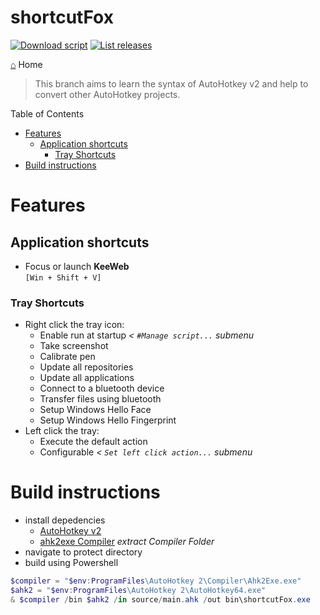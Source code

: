 <h1> shortcutFox </h1>

[![Download script](https://img.shields.io/github/downloads/yetenol/shortcutFox/total.svg)](https://github.com/yetenol/shortcutFox/releases/latest/download/shortcutFox.exe)
[![List releases](https://img.shields.io/github/release/yetenol/shortcutFox.svg)](https://github.com/yetenol/shortcutFox/releases)

[⌂](README.md) Home

> This branch aims to learn the syntax of AutoHotkey v2 
> and help to convert other AutoHotkey projects.

Table of Contents
- [Features](#features)
  - [Application shortcuts](#application-shortcuts)
    - [Tray Shortcuts](#tray-shortcuts)
- [Build instructions](#build-instructions)

# Features
## Application shortcuts
- Focus or launch **KeeWeb**  
    `[Win + Shift + V]` 

### Tray Shortcuts
- Right click the tray icon:
    - Enable run at startup _< `#Manage script...` submenu_
    - Take screenshot
    - Calibrate pen
    - Update all repositories
    - Update all applications
    - Connect to a bluetooth device
    - Transfer files using bluetooth
    - Setup Windows Hello Face
    - Setup Windows Hello Fingerprint
- Left click the tray:
    - Execute the default action
    - Configurable _< `Set left click action...` submenu_

# Build instructions
- install depedencies
    - [AutoHotkey v2](https://www.autohotkey.com/download/ahk-v2.zip)
    - [ahk2exe Compiler](https://www.autohotkey.com/download/ahk.zip) _extract Compiler Folder_
- navigate to protect directory
- build using Powershell
```powershell
$compiler = "$env:ProgramFiles\AutoHotkey 2\Compiler\Ahk2Exe.exe"
$ahk2 = "$env:ProgramFiles\AutoHotkey 2\AutoHotkey64.exe"
& $compiler /bin $ahk2 /in source/main.ahk /out bin\shortcutFox.exe
```